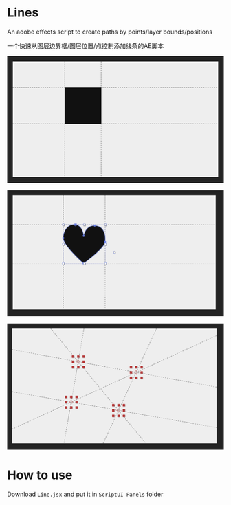 # Lines
An adobe effects script to create paths by points/layer bounds/positions

一个快速从图层边界框/图层位置/点控制添加线条的AE脚本

![image-20250812230813665](./README.assets/image-20250812230813665.png)

![image-20250812231212943](./README.assets/image-20250812231212943.png)

![image-20250812231351072](./README.assets/image-20250812231351072.png)

# How to use

Download `Line.jsx` and put it in `ScriptUI Panels` folder
